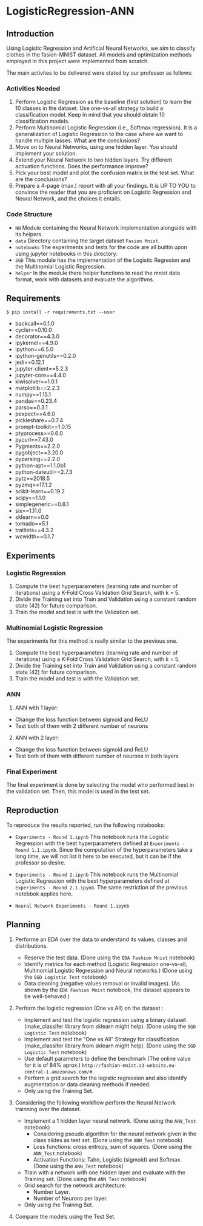 # LogisticRegression-ANN

## Introduction

Using Logistic Regression and Artificial Neural Networks, we aim to classify clothes in the fasion-MNIST dataset. All models and optimization methods employed in this project were implemented from scratch.

The main activites to be delivered were stated by our professor as follows:

### Activities Needed

1. Perform Logistic Regression as the baseline (first solution) to learn the 10 classes in the dataset. Use one-vs-all strategy to build a classification model. Keep in mind that you should obtain 10 classification models.
2. Perform Multinomial Logistic Regression (i.e., Softmax regression). It is a generalization of Logistic Regression to the case where we want to handle multiple lasses. What are the conclusions?
3. Move on to Neural Networks, using one hidden layer. You should implement your solution.
4. Extend your Neural Network to two hidden layers. Try different activation functions. Does the performance improve?
5. Pick your best model and plot the confusion matrix in the test set. What are the conclusions?
6. Prepare a 4-page (max.) report with all your findings. It is UP TO YOU to convince the reader that you are proficient on Logistic Regression and Neural Network, and the choices it entails.

### Code Structure

- `NN` Module containing the Neural Network implementation alongside with its helpers.
- `data` Directory containing the target dataset `Fasion Mnist`.
- `notebooks` The experiments and tests for the code are all builtin upon using jupyter notebooks in this directory.
- `SGD` This module has the implementation of the Logistic Regresion and the Multinomial Logistic Regression.
- `helper` In the module there helper functions to read the mnist data format, work with datasets and evaluate the algorithms.

## Requirements

`$ pip install -r requirements.txt --user`

* backcall==0.1.0
* cycler==0.10.0
* decorator==4.3.0
* ipykernel==4.9.0
* ipython==6.5.0
* ipython-genutils==0.2.0
* jedi==0.12.1
* jupyter-client==5.2.3
* jupyter-core==4.4.0
* kiwisolver==1.0.1
* matplotlib==2.2.3
* numpy==1.15.1
* pandas==0.23.4
* parso==0.3.1
* pexpect==4.6.0
* pickleshare==0.7.4
* prompt-toolkit==1.0.15
* ptyprocess==0.6.0
* pycurl==7.43.0
* Pygments==2.2.0
* pygobject==3.20.0
* pyparsing==2.2.0
* python-apt==1.1.0b1
* python-dateutil==2.7.3
* pytz==2018.5
* pyzmq==17.1.2
* scikit-learn==0.19.2
* scipy==1.1.0
* simplegeneric==0.8.1
* six==1.11.0
* sklearn==0.0
* tornado==5.1
* traitlets==4.3.2
* wcwidth==0.1.7

## Experiments

### Logistic Regression

1) Compute the best hyperparameters (learning rate and number of iterations) using a K-Fold Cross Validation Grid Search, with k = 5.
2) Divide the Training set into Train and Validation using a constant random state (42) for future comparison.
3) Train the model and test is with the Validation set.

### Multinomial Logistic Regression

The experiments for this method is really similar to the previous one.

1) Compute the best hyperparameters (learning rate and number of iterations) using a K-Fold Cross Validation Grid Search, with k = 5.
2) Divide the Training set into Train and Validation using a constant random state (42) for future comparison.
3) Train the model and test is with the Validation set.

### ANN

1) ANN with 1 layer:
 * Change the loss function between sigmoid and ReLU
 * Test both of them with 2 different number of neurons

2) ANN with 2 layer:
 * Change the loss function between sigmoid and ReLU
 * Test both of them with different number of neurons in both layers

### Final Experiment

The final experiment is done by selecting the model who performed best in the validation set. Then, this model is used in the test set. 

## Reproduction

To reproduce the results reported, run the following notebooks:

 * `Experiments - Round 1.ipynb` This notebook runs the Logistic Regression with the best hyperparameters defined at `Experiments - Round 1.1.ipynb`. Since the computation of the hyperparameters take a long time, we will not list it here to be executed, but it can be if the professor so desire.
 * `Experiments - Round 2.ipynb` This notebook runs the Multinomial Logistic Regression with the best hyperparameters defined at `Experiments - Round 2.1.ipynb`. The same restriction of the previous notebbok applies here.
 
 * `Neural Network Experiments - Round 1.ipynb`

## Planning

1. Performe an EDA over the data to understand its values, classes and distributions.
   - Reserve the test data. (Done using the `EDA Fashion Mnist` notebook)
   - Identify metrics for each method (Logistic Regression one-vs-all, Multinomial Logistic Regression and Neural networks.) (Done using the `SGD Logistic Test` notebook)
   - Data cleaning (negative values removal or invalid images). (As shown by the `EDA Fashion Mnist` notebook, the dataset appears to be well-behaved.)
2. Perform the logistic regression (One vs All) on the dataset :
   - Implement and test the logistic regression using a binary dataset (make_classifer library from sklearn might help). (Done using the `SGD Logistic Test` notebook)
   - Implement and test the "One vs All" Strategy for classification (make_classifer library from sklearn might help). (Done using the `SGD Logistic Test` notebook)
   - Use default parameters to define the benchmark (The online value for it is of 84% aprox.) `http://fashion-mnist.s3-website.eu-central-1.amazonaws.com/#`.
   - Perform a grid search for the logistic regression and also identify augmentation or data cleaning methods if needed.
   - Only using the Training Set.
3. Considering the following workflow perform the Neural Network trainning over the dataset.

   - Implement a 1 hidden layer neural network. (Done using the `ANN_Test` notebook)
     - Considering pseudo algorithm for the neural network given in the class slides as test set. (Done using the `ANN_Test` notebook)
     - Loss functions: cross entropy, sum of squares.  (Done using the `ANN_Test` notebook)
     - Activation Functions: Tahn, Logistic (sigmoid) and Softmax.  (Done using the `ANN_Test` notebook)
   - Train with a network with one hidden layer and evaluate with the Training set.  (Done using the `ANN_Test` notebook)
   - Grid search for the network architecture:
     - Number Layer.
     - Number of Neurons per layer.
   - Only using the Training Set.
4. Compare the models using the Test Set.